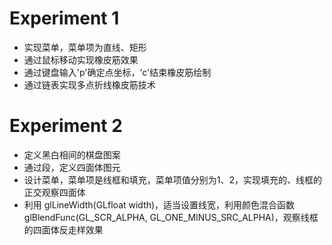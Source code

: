 # Experiment 1

- 实现菜单，菜单项为直线、矩形
- 通过鼠标移动实现橡皮筋效果
- 通过键盘输入'p'确定点坐标，‘c'结束橡皮筋绘制
- 通过链表实现多点折线橡皮筋技术

# Experiment 2

- 定义黑白相间的棋盘图案
- 通过段，定义四面体图元
- 设计菜单，菜单项是线框和填充，菜单项值分别为1、2，实现填充的、线框的正交观察四面体
- 利用 glLineWidth(GLfloat width)，适当设置线宽，利用颜色混合函数 glBlendFunc(GL_SCR_ALPHA, GL_ONE_MINUS_SRC_ALPHA)，观察线框的四面体反走样效果